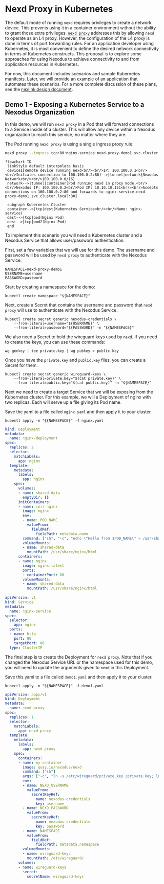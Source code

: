 # Nexd Proxy in Kubernetes

The default mode of running `nexd` requires privileges to create a network
device. This prevents using it in a container environment without the ability to
grant those extra privileges. [`nexd proxy`](../../development/design/userspace-mode.md)
addresses this by allowing `nexd` to operate as an L4 proxy. However, the
configuration of the L4 proxy is done in terms of port forwarding rules. For an
application developer using Kubernetes, it is most convenient to define the
desired network connectivity in terms of Kubernetes constructs. This proposal is
to explore some approaches for using Nexodus to achieve connectivity to and from
application resources in Kubernetes.

For now, this document includes scenarios and sample Kubernetes manifests.
Later, we will provide an example of an application that automates these
scenarios. For a more complete discussion of these plans, see the [nexlink
design document](../../development/design/nexlink.md).

## Demo 1 - Exposing a Kubernetes Service to a Nexodus Organization

In this demo, we will run `nexd proxy` in a Pod that will forward
connections to a Service inside of a cluster. This will allow any device within
a Nexodus organization to reach this service, no matter where they are.

The Pod running `nexd proxy` is using a single ingress proxy rule:

```sh
nexd proxy --ingress tcp:80:nginx-service.nexd-proxy-demo1.svc.cluster.local:80 https://try.nexodus.io
```

```mermaid
flowchart TD
 linkStyle default interpolate basis
 device1[Remote device running nexd<br/><br/>IP: 100.100.0.1<br/><br/>Initiates connection to 100.100.0.2:80]-->|tunnel|network{Nexodus Network<br/><br/>100.100.0.0/16}
 network-->|tunnel|container[Pod running nexd in proxy mode.<br/><br/>Nexodus IP: 100.100.0.2<br/>Pod IP: 10.10.10.151<br/><br/>Accepts connections on 100.100.0.2:80 and forwards to nginx-service.nexd-proxy-demo1.svc.cluster.local:80]

 subgraph Kubernetes Cluster
 container-->|tcp|dest(Kubernetes Service<br/><br/>Name: nginx-service)
 dest-->|tcp|pod(Nginx Pod)
 dest-->|tcp|pod2(Nginx Pod)
 end
```

To implement this scenario you will need a Kubernetes cluster and a Nexodus
Service that allows user/password authentication.

First, set a few variables that we will use for this demo. The username and
password will be used by `nexd proxy` to authenticate with the Nexodus Service.

```console
NAMESPACE=nexd-proxy-demo1
USERNAME=username
PASSWORD=password
```

Start by creating a namespace for the demo:

```console
kubectl create namespace "${NAMESPACE}"
```

Next, create a Secret that contains the username and password that `nexd proxy`
will use to authenticate with the Nexodus Service.

```console
kubectl create secret generic nexodus-credentials \
    --from-literal=username="${USERNAME}" \
    --from-literal=password="${PASSWORD}" -n "${NAMESPACE}"
```

We also need a Secret to hold the wireguard keys used by `nexd`. If you need to
create the keys, you can use these commands:

```console
wg genkey | tee private.key | wg pubkey > public.key
```

Once you have the `private.key` and `public.key` files, you can create a Secret
for them.

```console
kubectl create secret generic wireguard-keys \
    --from-literal=private.key="$(cat private.key)" \
    --from-literal=public.key="$(cat public.key)" -n "${NAMESPACE}"
```

Next we need to create a target Service that we will be exposing from the
Kubernetes cluster. For this example, we will a Deployment of nginx with two
replicas. Each will serve up a file giving its Pod name.

Save the yaml to a file called `nginx.yaml` and then apply it to your cluster.

```console
kubectl apply -n "${NAMESPACE}" -f nginx.yaml
```

```yaml
kind: Deployment
metadata:
  name: nginx-deployment
spec:
  replicas: 2
  selector:
    matchLabels:
      app: nginx
  template:
    metadata:
      labels:
        app: nginx
    spec:
      volumes:
      - name: shared-data
        emptyDir: {}
      initContainers:
      - name: init-nginx
        image: nginx
        env:
        - name: POD_NAME
          valueFrom:
            fieldRef:
              fieldPath: metadata.name
        command: ["sh", "-c", "echo \"Hello from $POD_NAME\" > /usr/share/nginx/html/index.html"]
        volumeMounts:
        - name: shared-data
          mountPath: /usr/share/nginx/html
      containers:
      - name: nginx
        image: nginx:latest
        ports:
        - containerPort: 80
        volumeMounts:
        - name: shared-data
          mountPath: /usr/share/nginx/html
---
apiVersion: v1
kind: Service
metadata:
  name: nginx-service
spec:
  selector:
    app: nginx
  ports:
  - name: http
    port: 80
    targetPort: 80
  type: ClusterIP
```

The final step is to create the Deployment for `nexd proxy`. Note that if you
changed the Nexodus Service URL or the namespace used for this demo, you will
need to update the arguments given to `nexd` in this Deployment.

Save this yaml to a file called `demo1.yaml` and then apply it to your cluster.

```console
kubectl apply -n "${NAMESPACE}" -f demo1.yaml
```

```yaml
apiVersion: apps/v1
kind: Deployment
metadata:
  name: nexd-proxy
spec:
  replicas: 1
  selector:
    matchLabels:
      app: nexd-proxy
  template:
    metadata:
      labels:
        app: nexd-proxy
    spec:
      containers:
      - name: my-container
        image: quay.io/nexodus/nexd
        command: ["sh"]
        args: ["-c", "ln -s /etc/wireguard/private.key /private.key; ln -s /etc/wireguard/public.key /public.key; nexd proxy --ingress tcp:80:nginx-service.nexd-proxy-demo1.svc.cluster.local:80 https://try.nexodus.io"]
        env:
        - name: NEXD_USERNAME
          valueFrom:
            secretKeyRef:
              name: nexodus-credentials
              key: username
        - name: NEXD_PASSWORD
          valueFrom:
            secretKeyRef:
              name: nexodus-credentials
              key: password
        - name: NAMESPACE
          valueFrom:
            fieldRef:
              fieldPath: metadata.namespace
        volumeMounts:
        - name: wireguard-keys
          mountPath: /etc/wireguard/
      volumes:
      - name: wireguard-keys
        secret:
          secretName: wireguard-keys
```
